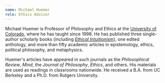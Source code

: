 ```yaml
---
name: Michael Huemer
role: Ethics Advisor
---
```

Michael Huemer is Professor of Philosophy and Ethics at the [University of Colorado](//www.colorado.edu/), where he has taught since 1998\. He has published three single-author scholarly books (including _[Ethical Intuitionism](http://www.amazon.com/Ethical-Intuitionism-Michael-Huemer/dp/0230573746)_), one edited anthology, and more than fifty academic articles in epistemology, ethics, political philosophy, and metaphysics.

Huemer's articles have appeared in such journals as the _Philosophical Review_, _Mind_, the _Journal of Philosophy_, _Ethics_, and others. His materials are used as readings in classrooms nationwide. He received a B.A. from UC Berkeley and a Ph.D. from Rutgers University.
